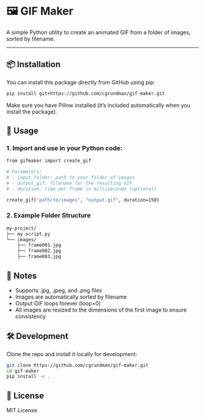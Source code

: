 # 🖼️ GIF Maker

A simple Python utility to create an animated GIF from a folder of images, sorted by filename.

---

## 📦 Installation

You can install this package directly from GitHub using pip:

```bash
pip install git+https://github.com/cgrundman/gif-maker.git
```
Make sure you have Pillow installed (it’s included automatically when you install the package).

## 🧰 Usage

### 1. Import and use in your Python code:

```bash
from gifmaker import create_gif

# Parameters:
# - input_folder: path to your folder of images
# - output_gif: filename for the resulting GIF
# - duration: time per frame in milliseconds (optional)

create_gif("path/to/images", "output.gif", duration=150)
```
### 2. Example Folder Structure

```bash
my-project/
├── my-script.py
└── images/
    ├── frame001.jpg
    ├── frame002.jpg
    ├── frame003.jpg
```

## 📝 Notes

<ul>
    <li>Supports .jpg, .jpeg, and .png files</li>
    <li>Images are automatically sorted by filename</li>
    <li>Output GIF loops forever (loop=0)</li>
    <li>All images are resized to the dimensions of the first image to ensure consistency</li>
</ul>

## 🛠️ Development

Clone the repo and install it locally for development:

```bash
git clone https://github.com/cgrundman/gif-maker.git
cd gif-maker
pip install -e .
```

## 📄 License

MIT License
